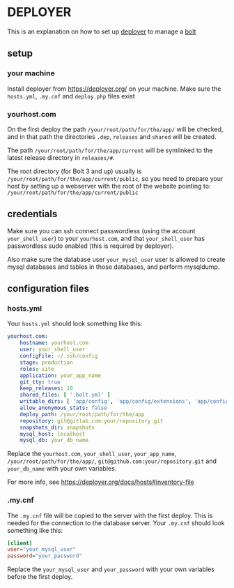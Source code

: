 # DEPLOYER

This is an explanation on how to set up [deployer](https://deployer.org/) to manage a [bolt](https://bolt.cm/)

## setup

### your machine

Install deployer from https://deployer.org/ on your machine.
Make sure the `hosts.yml`, `.my.cnf` and `deploy.php` files exist

### yourhost.com

On the first deploy the path `/your/root/path/for/the/app/` will be checked, and in that path the directories `.dep`, `releases` and `shared` will be created. 

The path `/your/root/path/for/the/app/current` will be symlinked to the latest release directory in `releases/#`.  

The root directory (for Bolt 3 and up) usually is `/your/root/path/for/the/app/current/public`, so you need to prepare your host by setting up a webserver with the root of the website pointing to:  `/your/root/path/for/the/app/current/public`

## credentials

Make sure you can ssh connect passwordless (using the account `your_shell_user`) to your `yourhost.com`, and that `your_shell_user` has passwordless sudo enabled (this is required by deployer).

Also make sure the database user `your_mysql_user` user is allowed to create mysql databases and tables in those databases, and perform mysqldump.

## configuration files

### hosts.yml

Your `hosts.yml` should look something like this:

```yml
yourhost.com:
    hostname: yourhost.com
    user: your_shell_user
    configFile: ~/.ssh/config
    stage: production
    roles: site
    application: your_app_name
    git_tty: true
    keep_releases: 10
    shared_files: [ '.bolt.yml' ]
    writable_dirs: [ 'app/config', 'app/config/extensions', 'app/config/extensions/hierarchicalroutes', 'app/database', 'extensions', 'public', 'public/bolt-public', 'public/thumbs' ]
    allow_anonymous_stats: false
    deploy_path: /your/root/path/for/the/app
    repository: git@gitlab.com:your/repository.git
    snapshots_dir: snapshots
    mysql_host: localhost
    mysql_db: your_db_name
```

Replace the `yourhost.com`, `your_shell_user`, `your_app_name`, `/your/root/path/for/the/app/`, `git@github.com:your/repository.git` and `your_db_name` with your own variables.

For more info, see https://deployer.org/docs/hosts#inventory-file

### .my.cnf

The `.my.cnf` file will be copied to the server with the first deploy. This is needed for the connection to the database server. Your `.my.cnf` should look something like this:

```ini
[client]
user="your_mysql_user"
password="your_password"
```

Replace the `your_mysql_user` and `your_password` with your own variables before the first deploy.

